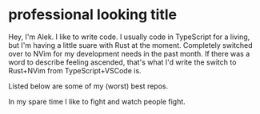 # professional looking title

Hey, I'm Alek. I like to write code.
I usually code in TypeScript for a living, but I'm having a little suare with Rust at the moment.
Completely switched over to NVim for my development needs in the past month.
If there was a word to describe feeling ascended, that's what I'd write the switch to Rust+NVim from TypeScript+VSCode is.

Listed below are some of my (worst) best repos.

In my spare time I like to fight and watch people fight.
